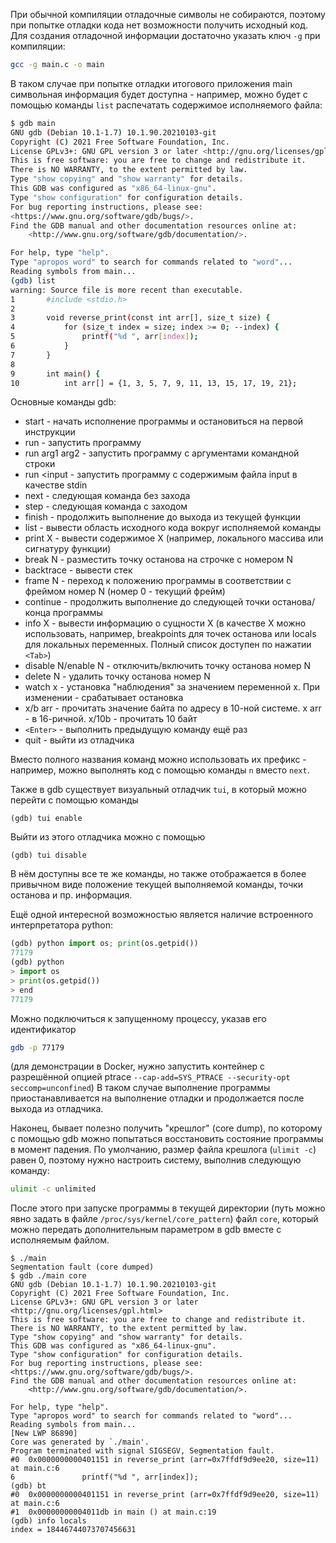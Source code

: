 При обычной компиляции отладочные символы не собираются, поэтому при попытке отладки кода нет возможности получить исходный код.
Для создания отладочной информации достаточно указать ключ `-g` при компиляции:
```bash
gcc -g main.c -o main
```

В таком случае при попытке отладки итогового приложения main символьная информация будет доступна - например, можно будет с помощью команды `list` распечатать содержимое исполняемого файла:
```bash
$ gdb main
GNU gdb (Debian 10.1-1.7) 10.1.90.20210103-git
Copyright (C) 2021 Free Software Foundation, Inc.
License GPLv3+: GNU GPL version 3 or later <http://gnu.org/licenses/gpl.html>
This is free software: you are free to change and redistribute it.
There is NO WARRANTY, to the extent permitted by law.
Type "show copying" and "show warranty" for details.
This GDB was configured as "x86_64-linux-gnu".
Type "show configuration" for configuration details.
For bug reporting instructions, please see:
<https://www.gnu.org/software/gdb/bugs/>.
Find the GDB manual and other documentation resources online at:
    <http://www.gnu.org/software/gdb/documentation/>.

For help, type "help".
Type "apropos word" to search for commands related to "word"...
Reading symbols from main...
(gdb) list
warning: Source file is more recent than executable.
1       #include <stdio.h>
2
3       void reverse_print(const int arr[], size_t size) {
4           for (size_t index = size; index >= 0; --index) {
5               printf("%d ", arr[index]);
6           }
7       }
8
9       int main() {
10          int arr[] = {1, 3, 5, 7, 9, 11, 13, 15, 17, 19, 21};
```

Основные команды gdb:
- start - начать исполнение программы и остановиться на первой инструкции
- run - запустить программу
- run arg1 arg2 - запустить программу с аргументами командной строки
- run <input - запустить программу с содержимым файла input в качестве stdin
- next - следующая команда без захода
- step - следующая команда с заходом
- finish - продолжить выполнение до выхода из текущей функции
- list - вывести область исходного кода вокруг исполняемой команды
- print X - вывести содержимое X (например, локального массива или сигнатуру функции)
- break N - разместить точку останова на строчке с номером N
- backtrace - вывести стек
- frame N - переход к положению программы в соответствии с фреймом номер N (номер 0 - текущий фрейм)
- continue - продолжить выполнение до следующей точки останова/конца программы
- info X - вывести информацию о сущности X (в качестве X можно использовать, например, breakpoints для точек останова или locals для локальных переменных. Полный список доступен по нажатии `<Tab>`)
- disable N/enable N - отключить/включить точку останова номер N
- delete N - удалить точку останова номер N
- watch x - установка "наблюдения" за значением переменной x. При изменении - срабатывает остановка
- x/b arr - прочитать значение байта по адресу в 10-ной системе. x arr - в 16-ричной. x/10b - прочитать 10 байт
- `<Enter>` - выполнить предыдущую команду ещё раз
- quit - выйти из отладчика

Вместо полного названия команд можно использовать их префикс - например, можно выполнять код с помощью команды `n` вместо `next`.

Также в gdb существует визуальный отладчик `tui`, в который можно перейти с помощью команды
```
(gdb) tui enable
```
Выйти из этого отладчика можно с помощью
```
(gdb) tui disable
```
В нём доступны все те же команды, но также отображается в более привычном виде положение текущей выполняемой команды, точки останова и пр. информация.

Ещё одной интересной возможностью является наличие встроенного интерпретатора python:
```python
(gdb) python import os; print(os.getpid())
77179
(gdb) python
> import os
> print(os.getpid())
> end
77179
```

Можно подключиться к запущенному процессу, указав его идентификатор
```bash
gdb -p 77179

```
(для демонстрации в Docker, нужно запустить контейнер с разрешённой опцией ptrace ```--cap-add=SYS_PTRACE --security-opt seccomp=unconfined```)
В таком случае выполнение программы приостанавливается на выполнение отладки и продолжается после выхода из отладчика.

Наконец, бывает полезно получить "крешлог" (core dump), по которому с помощью gdb можно попытаться восстановить состояние программы в момент падения.
По умолчанию, размер файла крешлога (```ulimit -c```) равен 0, поэтому нужно настроить систему, выполнив следующую команду:
```bash
ulimit -c unlimited
```
После этого при запуске программы в текущей директории (путь можно явно задать в файле ```/proc/sys/kernel/core_pattern```) файл `core`, который можно передать дополнительным параметром в gdb вместе с исполняемым файлом.
```
$ ./main
Segmentation fault (core dumped)
$ gdb ./main core
GNU gdb (Debian 10.1-1.7) 10.1.90.20210103-git
Copyright (C) 2021 Free Software Foundation, Inc.
License GPLv3+: GNU GPL version 3 or later <http://gnu.org/licenses/gpl.html>
This is free software: you are free to change and redistribute it.
There is NO WARRANTY, to the extent permitted by law.
Type "show copying" and "show warranty" for details.
This GDB was configured as "x86_64-linux-gnu".
Type "show configuration" for configuration details.
For bug reporting instructions, please see:
<https://www.gnu.org/software/gdb/bugs/>.
Find the GDB manual and other documentation resources online at:
    <http://www.gnu.org/software/gdb/documentation/>.

For help, type "help".
Type "apropos word" to search for commands related to "word"...
Reading symbols from main...
[New LWP 86890]
Core was generated by `./main'.
Program terminated with signal SIGSEGV, Segmentation fault.
#0  0x0000000000401151 in reverse_print (arr=0x7ffdf9d9ee20, size=11) at main.c:6
6               printf("%d ", arr[index]);
(gdb) bt
#0  0x0000000000401151 in reverse_print (arr=0x7ffdf9d9ee20, size=11) at main.c:6
#1  0x00000000004011db in main () at main.c:19
(gdb) info locals
index = 18446744073707456631
```

